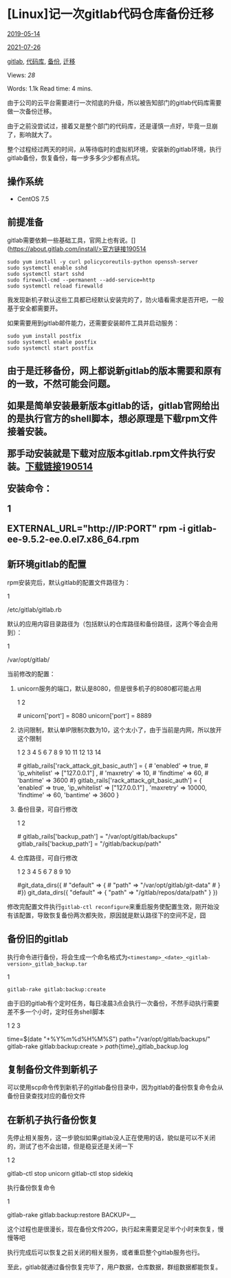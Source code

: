 \[Linux\]记一次gitlab代码仓库备份迁移
==========================

[2019-05-14](/2019/05/14/linux-%E8%AE%B0%E4%B8%80%E6%AC%A1gitlab%E4%BB%A3%E7%A0%81%E4%BB%93%E5%BA%93%E5%A4%87%E4%BB%BD%E8%BF%81%E7%A7%BB/)

[2021-07-26](/2019/05/14/linux-%E8%AE%B0%E4%B8%80%E6%AC%A1gitlab%E4%BB%A3%E7%A0%81%E4%BB%93%E5%BA%93%E5%A4%87%E4%BB%BD%E8%BF%81%E7%A7%BB/)

[gitlab](https://gaussli.com/tags/gitlab/), [代码库](https://gaussli.com/tags/%E4%BB%A3%E7%A0%81%E5%BA%93/), [备份](https://gaussli.com/tags/%E5%A4%87%E4%BB%BD/), [迁移](https://gaussli.com/tags/%E8%BF%81%E7%A7%BB/)

Views: _28_

Words: 1.1k Read time: 4 mins.

由于公司的云平台需要进行一次彻底的升级，所以被告知部门的gitlab代码库需要做一次备份迁移。

由于之前没尝试过，接着又是整个部门的代码库，还是谨慎一点好，毕竟一旦崩了，影响就大了。

整个过程经过两天的时间，从等待临时的虚拟机环境，安装新的gitlab环境，执行gitlab备份，恢复备份，每一步多多少少都有点坑。

[](# "操作系统")操作系统
----------------

*   CentOS 7.5

[](# "前提准备")前提准备
----------------

gitlab需要依赖一些基础工具，官网上也有说。[](https://about.gitlab.com/install/>官方链接190514</a></p>
<pre><code>sudo yum install -y curl policycoreutils-python openssh-server
sudo systemctl enable sshd
sudo systemctl start sshd
sudo firewall-cmd --permanent --add-service=http
sudo systemctl reload firewalld
</code></pre>
<p>我发现新机子默认这些工具都已经默认安装完的了，防火墙看需求是否开吧，一般基于安全都需要开。</p>
<p>如果需要用到gitlab邮件能力，还需要安装邮件工具并启动服务：</p>
<pre><code>sudo yum install postfix
sudo systemctl enable postfix
sudo systemctl start postfix
</code></pre>
<h2 id=)[](# "新环境gitlab的安装")新环境gitlab的安装

由于是迁移备份，网上都说新gitlab的版本需要和原有的一致，不然可能会问题。

如果是简单安装最新版本gitlab的话，gitlab官网给出的是执行官方的shell脚本，想必原理是下载rpm文件接着安装。

那手动安装就是下载对应版本gitlab.rpm文件执行安装。[下载链接190514](https://packages.gitlab.com/gitlab/gitlab-ce)

安装命令：

1

EXTERNAL\_URL="http://IP:PORT" rpm -i gitlab-ee-9.5.2-ee.0.el7.x86\_64.rpm

[](# "新环境gitlab的配置")新环境gitlab的配置
--------------------------------

rpm安装完后，默认gitlab的配置文件路径为：

1

/etc/gitlab/gitlab.rb

默认的应用内容目录路径为（包括默认的仓库路径和备份路径，这两个等会会用到）：

1

/var/opt/gitlab/

当前修改的配置：

1.  unicorn服务的端口，默认是8080，但是很多机子的8080都可能占用

    1
    2

    \# unicorn\['port'\] = 8080
    unicorn\['port'\] = 8889

2.  访问限制，默认单IP限制次数为10，这个太小了，由于当前是内网，所以放开这个限制

    1
    2
    3
    4
    5
    6
    7
    8
    9
    10
    11
    12
    13
    14

    \# gitlab\_rails\['rack\_attack\_git\_basic\_auth'\] = {
    \#    'enabled' => true,
    \#    'ip\_whitelist' => \["127.0.0.1"\] ,
    \#    'maxretry' => 10,
    \#    'findtime' => 60,
    \#    'bantime' => 3600
    #}
    gitlab\_rails\['rack\_attack\_git\_basic\_auth'\] = {
        'enabled' => true,
        'ip\_whitelist' => \["127.0.0.1"\] ,
        'maxretry' => 10000,
        'findtime' => 60,
        'bantime' => 3600
    }

3.  备份目录，可自行修改

    1
    2

    \# gitlab\_rails\['backup\_path'\] = "/var/opt/gitlab/backups"
    gitlab\_rails\['backup\_path'\] = "/gitlab/backup/path"

4.  仓库路径，可自行修改

    1
    2
    3
    4
    5
    6
    7
    8
    9
    10

    #git\_data\_dirs({
    \#    "default" => {
    \#        "path" => "/var/opt/gitlab/git-data"
    \#    }
    #})
    git\_data\_dirs({
        "default" => {
            "path" => "/gitlab/repos/data/path"
        }
    })


修改完配置文件执行`gitlab-ctl reconfigure`来重启服务使配置生效，刚开始没有该配置，导致恢复备份两次都失败，原因就是默认路径下的空间不足，囧

[](# "备份旧的gitlab")备份旧的gitlab
----------------------------

执行命令进行备份，将会生成一个命名格式为`<timestamp>_<date>_<gitlab-version>_gitlab_backup.tar`

1

    gitlab-rake gitlab:backup:create

由于旧的gitlab有个定时任务，每日凌晨3点会执行一次备份，不然手动执行需要差不多一个小时，定时任务shell脚本

1
2
3

time=$(date "+%Y%m%d%H%M%S")
path="/var/opt/gitlab/backups/"
gitlab-rake gitlab:backup:create > ${path}${time}\_gitlab\_backup.log

[](# "复制备份文件到新机子")复制备份文件到新机子
----------------------------

可以使用scp命令传到新机子的gitlab备份目录中，因为gitlab的备份恢复命令会从备份目录查找对应的备份文件

[](# "在新机子执行备份恢复")在新机子执行备份恢复
----------------------------

先停止相关服务，这一步貌似如果gitlab没人正在使用的话，貌似是可以不关闭的，测试了也不会出错，但是稳妥还是关闭一下

1
2

gitlab-ctl stop unicorn
gitlab-ctl stop sidekiq

执行备份恢复命令

1

gitlab-rake gitlab:backup:restore BACKUP=<timestamp>\_<date>\_<gitlab-version>

这个过程也是很漫长，现在备份文件20G，执行起来需要足足半个小时来恢复，慢慢等吧

执行完成后可以恢复之前关闭的相关服务，或者重启整个gitlab服务也行。

至此，gitlab就通过备份恢复完毕了，用户数据，仓库数据，群组数据都能恢复。
